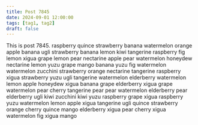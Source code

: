 ```yaml
---
title: Post 7845
date: 2024-09-01 12:00:00
tags: [tag1, tag2]
draft: false
---
```

This is post 7845.
raspberry
quince
strawberry
banana
watermelon
orange
apple
banana
ugli
strawberry
banana
lemon
kiwi
tangerine
raspberry
fig
lemon
xigua
grape
lemon
pear
nectarine
apple
pear
watermelon
honeydew
nectarine
lemon
yuzu
grape
mango
banana
yuzu
fig
watermelon
watermelon
zucchini
strawberry
orange
nectarine
tangerine
raspberry
xigua
strawberry
yuzu
ugli
tangerine
watermelon
elderberry
watermelon
lemon
apple
honeydew
xigua
banana
grape
elderberry
xigua
grape
watermelon
pear
cherry
tangerine
pear
pear
watermelon
elderberry
pear
elderberry
ugli
kiwi
zucchini
kiwi
yuzu
raspberry
grape
xigua
raspberry
yuzu
watermelon
lemon
apple
xigua
tangerine
ugli
quince
strawberry
orange
cherry
quince
mango
elderberry
xigua
pear
cherry
xigua
watermelon
fig
xigua
mango
